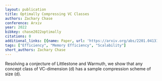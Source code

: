 ```yaml
---
layout: publication
title: Optimally Compressing VC Classes
authors: Zachary Chase
conference: Arxiv
year: 2022
bibkey: chase2022optimally
citations: 0
additional_links: [{name: Paper, url: 'https://arxiv.org/abs/2201.04131'}]
tags: ["Efficiency", "Memory Efficiency", "Scalability"]
short_authors: Zachary Chase
---
```

Resolving a conjecture of Littlestone and Warmuth, we show that any concept
class of VC-dimension \(d\) has a sample compression scheme of size \(d\).